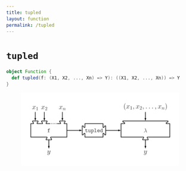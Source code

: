 ```yaml
---
title: tupled
layout: function
permalink: /tupled
---
```


# `tupled`

~~~ scala
object Function {
  def tupled(f: (X1, X2, ..., Xn) => Y): ((X1, X2, ..., Xn)) => Y
}
~~~

<figure class="diagram">
  <img src="images/tupled.svg" alt="tupled function">
  <!-- <figcaption class="diagram-desc"><code>tupled</code> uses <code>p</code> to classify elements into two groups</figcaption> -->
</figure>

